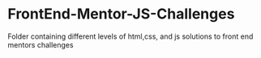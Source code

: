 # FrontEnd-Mentor-JS-Challenges
Folder containing different levels of html,css, and js solutions to front end mentors challenges 
